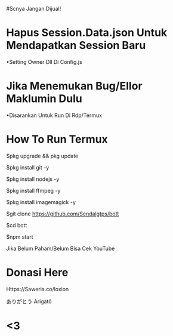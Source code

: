 #Scnya Jangan Dijual!

# Hapus Session.Data.json Untuk Mendapatkan Session Baru
 •Setting Owner Dll Di Config.js

# Jika Menemukan Bug/Ellor Maklumin Dulu
 •Disarankan Untuk Run Di Rdp/Termux

# How To Run Termux
>>
$pkg upgrade && pkg update

$pkg install git -y

$pkg install nodejs -y

$pkg install ffmpeg -y

$pkg install imagemagick -y

$git clone https://github.com/Sendalgtps/bott

$cd bott

$npm start
>>
Jika Belum Paham/Belum Bisa Cek YouTube

# Donasi Here

Https://Saweria.co/loxion

ありがとう 
Arigatō 
# <3
